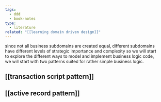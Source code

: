```yaml
---
tags:
  - ddd
  - book-notes
type:
  - literature
related: "[[learning domain driven design]]"
---
```

since not all business subdomains are created equal, different subdomains have different levels of strategic importance and complexity so we will start to explore the different ways to model and implement business logic code, we will start with two patterns suited for rather simple business logic.

## [[transaction script pattern]]

## [[active record pattern]]

